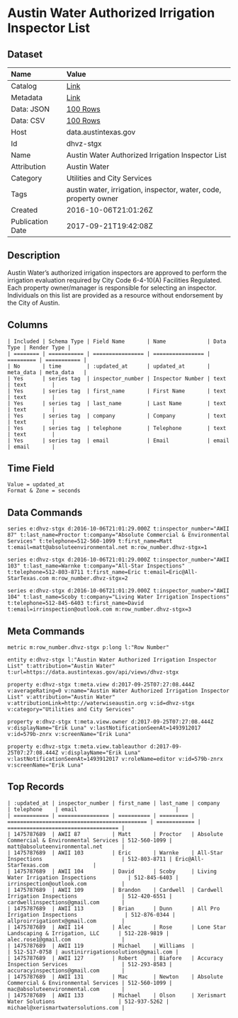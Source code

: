 # Austin Water Authorized Irrigation Inspector List

## Dataset

| Name | Value |
| :--- | :---- |
| Catalog | [Link](https://catalog.data.gov/dataset/austin-water-authorized-irrigation-inspector-list) |
| Metadata | [Link](https://data.austintexas.gov/api/views/dhvz-stgx) |
| Data: JSON | [100 Rows](https://data.austintexas.gov/api/views/dhvz-stgx/rows.json?max_rows=100) |
| Data: CSV | [100 Rows](https://data.austintexas.gov/api/views/dhvz-stgx/rows.csv?max_rows=100) |
| Host | data.austintexas.gov |
| Id | dhvz-stgx |
| Name | Austin Water Authorized Irrigation Inspector List |
| Attribution | Austin Water |
| Category | Utilities and City Services |
| Tags | austin water, irrigation, inspector, water, code, property owner |
| Created | 2016-10-06T21:01:26Z |
| Publication Date | 2017-09-21T19:42:08Z |

## Description

Austin Water’s authorized irrigation inspectors are approved to perform the irrigation evaluation required by City Code 6-4-10(A) Facilities Regulated. Each property owner/manager is responsible for selecting an inspector. Individuals on this list are provided as a resource without endorsement by the City of Austin.

## Columns

```ls
| Included | Schema Type | Field Name       | Name             | Data Type | Render Type |
| ======== | =========== | ================ | ================ | ========= | =========== |
| No       | time        | :updated_at      | updated_at       | meta_data | meta_data   |
| Yes      | series tag  | inspector_number | Inspector Number | text      | text        |
| Yes      | series tag  | first_name       | First Name       | text      | text        |
| Yes      | series tag  | last_name        | Last Name        | text      | text        |
| Yes      | series tag  | company          | Company          | text      | text        |
| Yes      | series tag  | telephone        | Telephone        | text      | text        |
| Yes      | series tag  | email            | Email            | email     | email       |
```

## Time Field

```ls
Value = updated_at
Format & Zone = seconds
```

## Data Commands

```ls
series e:dhvz-stgx d:2016-10-06T21:01:29.000Z t:inspector_number="AWII 87" t:last_name=Proctor t:company="Absolute Commercial & Environmental Services" t:telephone=512-560-1099 t:first_name=Matt t:email=matt@absoluteenvironmental.net m:row_number.dhvz-stgx=1

series e:dhvz-stgx d:2016-10-06T21:01:29.000Z t:inspector_number="AWII 103" t:last_name=Warnke t:company="All-Star Inspections" t:telephone=512-803-8711 t:first_name=Eric t:email=Eric@All-StarTexas.com m:row_number.dhvz-stgx=2

series e:dhvz-stgx d:2016-10-06T21:01:29.000Z t:inspector_number="AWII 104" t:last_name=Scoby t:company="Living Water Irrigation Inspections" t:telephone=512-845-6403 t:first_name=David t:email=irrinspection@outlook.com m:row_number.dhvz-stgx=3
```

## Meta Commands

```ls
metric m:row_number.dhvz-stgx p:long l:"Row Number"

entity e:dhvz-stgx l:"Austin Water Authorized Irrigation Inspector List" t:attribution="Austin Water" t:url=https://data.austintexas.gov/api/views/dhvz-stgx

property e:dhvz-stgx t:meta.view d:2017-09-25T07:27:08.444Z v:averageRating=0 v:name="Austin Water Authorized Irrigation Inspector List" v:attribution="Austin Water" v:attributionLink=http://waterwiseaustin.org v:id=dhvz-stgx v:category="Utilities and City Services"

property e:dhvz-stgx t:meta.view.owner d:2017-09-25T07:27:08.444Z v:displayName="Erik Luna" v:lastNotificationSeenAt=1493912017 v:id=579b-znrx v:screenName="Erik Luna"

property e:dhvz-stgx t:meta.view.tableauthor d:2017-09-25T07:27:08.444Z v:displayName="Erik Luna" v:lastNotificationSeenAt=1493912017 v:roleName=editor v:id=579b-znrx v:screenName="Erik Luna"
```

## Top Records

```ls
| :updated_at | inspector_number | first_name | last_name | company                                      | telephone    | email                               | 
| =========== | ================ | ========== | ========= | ============================================ | ============ | =================================== | 
| 1475787689  | AWII 87          | Matt       | Proctor   | Absolute Commercial & Environmental Services | 512-560-1099 | matt@absoluteenvironmental.net      | 
| 1475787689  | AWII 103         | Eric       | Warnke    | All-Star Inspections                         | 512-803-8711 | Eric@All-StarTexas.com              | 
| 1475787689  | AWII 104         | David      | Scoby     | Living Water Irrigation Inspections          | 512-845-6403 | irrinspection@outlook.com           | 
| 1475787689  | AWII 109         | Brandon    | Cardwell  | Cardwell Irrigation Inspections              | 512-420-6551 | cardwellinspections@gmail.com       | 
| 1475787689  | AWII 113         | Brian      | Dunn      | All Pro Irrigation Inspections               | 512-876-0344 | allproirrigationtx@gmail.com        | 
| 1475787689  | AWII 114         | Alec       | Rose      | Lone Star Landscaping & Irrigation, LLC      | 512-228-9819 | alec.rose1@gmail.com                | 
| 1475787689  | AWII 119         | Michael    | Williams  |                                              | 512-517-0758 | austinirrigationsolutions@gmail.com | 
| 1475787689  | AWII 127         | Robert     | Biafore   | Accuracy Inspection Services                 | 512-293-8583 | accuracyinspections@gmail.com       | 
| 1475787689  | AWII 131         | Mac        | Newton    | Absolute Commercial & Environmental Services | 512-560-1099 | mac@absoluteenvironmental.com       | 
| 1475787689  | AWII 133         | Michael    | Olson     | Xerismart Water Solutions                    | 512-937-5262 | michael@xerismartwatersolutions.com | 
```